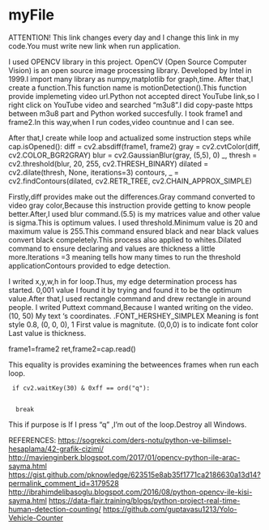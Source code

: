 # myFile
 

ATTENTION!
This link changes every day and I change this link in my code.You must write new link when run application.






I used OPENCV library in this project. OpenCV (Open Source Computer Vision) is an open source image processing library. Developed by Intel in 1999.I import many library as numpy,matplotlib for graph,time.
After that,I create a function.This function name is motionDetection().This function provide implemeting video url.Python not accepted direct YouTube link,so I right click on YouTube video and searched “m3u8”.I did copy-paste https between m3u8 part and Python worked succesfully.
I took frame1 and frame2.In this way,when I run codes,video countınue and I can see.

After that,I create while loop and actualized some instruction steps
 while cap.isOpened():
     diff = cv2.absdiff(frame1, frame2)
     gray = cv2.cvtColor(diff, cv2.COLOR_BGR2GRAY)
     blur = cv2.GaussianBlur(gray, (5,5), 0)
     _, thresh = cv2.threshold(blur, 20, 255, cv2.THRESH_BINARY)
     dilated = cv2.dilate(thresh, None, iterations=3)
     contours, _ = cv2.findContours(dilated, cv2.RETR_TREE, cv2.CHAIN_APPROX_SIMPLE)

Firstly,diff provides make out the differences.Gray command converted to video gray color,Because this instruction provide getting to know people better.After,I used blur command.(5.5) is my matrices value and other value is sigma.This is optimum values.
I used threshold.Minimum value is 20 and maximum value is 255.This command ensured black and near black values convert black compeletely.This process also applied to whites.Dilated command to ensure declaring and values are thickness a little more.Iterations =3 meaning tells how many times to run the threshold applicationContours provided to edge detection.

I writed x,y,w,h in for loop.Thus, my edge determination process has started.
0,001 value I found it by trying and found it to be the optimum value.After that,I used rectangle command and drew rectangle in around people.
I writed Puttext command,Because I wanted writing on the video.
(10, 50)
My text ‘s coordinates.
.FONT_HERSHEY_SIMPLEX
Meaning is font style
 0.8, (0, 0, 0), 1
First value is magnitute.
(0,0,0) is to indicate font color
Last value is thickness.
 
frame1=frame2
     ret,frame2=cap.read()
     
This equality is provides examining the betweences frames when run each loop.


  
     if cv2.waitKey(30) & 0xff == ord("q"):
    

      break
    
    

This if purpose is If I press “q” ,I’m out of the loop.Destroy all Windows.



REFERENCES:
https://sogrekci.com/ders-notu/python-ve-bilimsel-hesaplama/42-grafik-cizimi/
http://mavienginberk.blogspot.com/2017/01/opencv-python-ile-arac-sayma.html
https://gist.github.com/pknowledge/623515e8ab35f1771ca2186630a13d14?permalink_comment_id=3179528
http://ibrahimdelibasoglu.blogspot.com/2016/08/python-opencv-ile-kisi-sayma.html
https://data-flair.training/blogs/python-project-real-time-human-detection-counting/
https://github.com/guptavasu1213/Yolo-Vehicle-Counter



